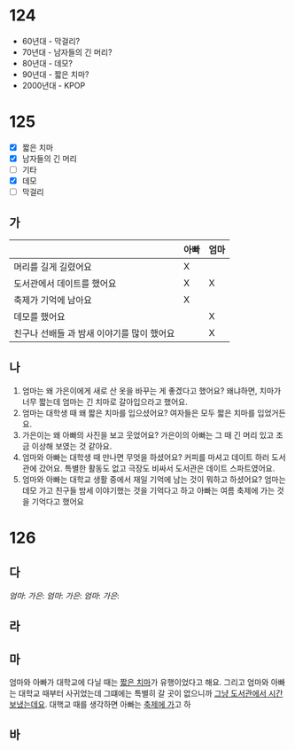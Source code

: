 # 124
* 60년대 - 막걸리?
* 70년대 - 남자들의 긴 머리?
* 80년대 - 데모?
* 90년대 - 짧은 치마?
* 2000년대 - KPOP
# 125
- [x] 짧은 치마
- [x] 남자들의 긴 머리
- [ ] 기타
- [x] 데모
- [ ] 막걸리

## 가
|                          | 아빠  | 엄마  |
| ------------------------ | --- | --- |
| 머리를 길게 길렸어요              | X   |     |
| 도서관에서 데이트를 했어요           | X   | X   |
| 축제가 기억에 남아요              | X   |     |
| 데모를 했어요<br>              |     | X   |
| 친구나 선배들 과 밤새 이야기를 많이 했어요 |     | X   |
## 나
1. 엄마는 왜 가은이에게 새로 산 옷을 바꾸는 게 좋겠다고 했어요? 왜냐하면, 치마가 너무 짧는데 엄마는 긴 치마로 갈아입으라고 했어요.
2. 엄마는 대학생 때 왜 짧은 치마를 입으셨어요? 여자들은 모두 짧은 치마를 입었거든요.
3. 가은이는 왜 아빠의 사진을 보고 웃었어요? 가은이의 아빠는 그 때 긴 머리 있고 조금 이상해 보였는 것 같아요.
4. 엄마와 아빠는 대학생 때 만나면 무엇을 하셨어요? 커피를 마셔고 데이트 하러 도서관에 갔어요. 특별한 활동도 없고 극장도 비싸서 도서관은 데이트 스파트였어요.
5. 엄마와 아빠는 대학교 생활 중에서 재일 기억에 남는 것이 뭐하고 하셨어요? 엄마는 데모 가고 친구들 밤세 이야기했는 것을 기억다고 하고 아빠는 여름 축제에 가는 것을 기억다고 했어요
# 126
## 다
*엄마*: 
*가은*:
*엄마*:
*가은*:
*엄마*:
*가은*:
## 라
## 마
엄마와 아빠가 대학교에 다닐 때는 <u>짧은 치마</u>가 유행이었다고 해요. 그리고 엄마와 아빠는 대학교 때부터 사귀었는데 그떄에는 특별히 갈 곳이 없으니까 <u>그냥 도서관에서 시간 보냈는데요</u>. 대핵교 때를 생각하면 아빠는 <u>축제에 가</u>고 하
## 바